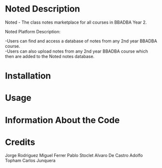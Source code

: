 # Noted Description

Noted - The class notes marketplace for all courses in BBADBA Year 2.

Noted Platform Description:
  
   -Users can find and access a database of notes from any 2nd year BBADBA course.  
   -Users can also upload notes from any 2nd year BBADBA course which then are added to the Noted notes database.

# Installation


# Usage


# Information About the Code


# Credits
Jorge Rodriguez
Miguel Ferrer
Pablo Stoclet
Alvaro De Castro
Adolfo Topham
Carlos Junquera
